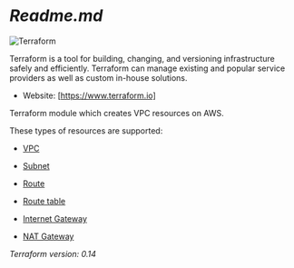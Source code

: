 # *Readme.md*



![Terraform](https://cdn.rawgit.com/hashicorp/terraform-website/master/content/source/assets/images/logo-hashicorp.svg)

Terraform is a tool for building, changing, and versioning infrastructure safely and efficiently. Terraform can manage existing and popular service providers as well as custom in-house solutions.
-   Website:  [https://www.terraform.io]

Terraform module which creates VPC resources on AWS.

These types of resources are supported:

-   [VPC](https://www.terraform.io/docs/providers/aws/r/vpc.html)
    
-   [Subnet](https://www.terraform.io/docs/providers/aws/r/subnet.html)
    
-   [Route](https://www.terraform.io/docs/providers/aws/r/route.html)
    
-   [Route table](https://www.terraform.io/docs/providers/aws/r/route_table.html)
    
-   [Internet Gateway](https://www.terraform.io/docs/providers/aws/r/internet_gateway.html)
    
    
-   [NAT Gateway](https://www.terraform.io/docs/providers/aws/r/nat_gateway.html)

    
*Terraform version: 0.14*














<!--stackedit_data:
eyJoaXN0b3J5IjpbLTE2MjE5NjA3NzYsLTYxMjEzOTQ3MV19
-->